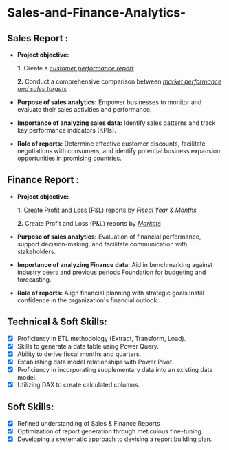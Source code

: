 # Sales-and-Finance-Analytics-
## Sales Report :


- **Project objective:** 

    **1.** Create a _[customer performance report](https://github.com/lakshay-83/Sales-and-Finance-Analytics-/blob/main/Customer%20Performance%20Report.pdf)_ 

    **2.** Conduct a comprehensive comparison between _[market performance and sales targets](https://github.com/lakshay-83/Sales-and-Finance-Analytics-/blob/main/Market%20Performance%20vs%20Target%20Report.pdf)_

- **Purpose of sales analytics:** Empower businesses to monitor and evaluate their sales activities and performance.

- **Importance of analyzing sales data:** Identify sales patterns and track key performance indicators (KPIs).

- **Role of reports:** Determine effective customer discounts, facilitate negotiations with consumers, and identify potential business expansion opportunities in promising countries.


## Finance Report :

- **Project objective:** 

    **1.** Create Profit and Loss (P&L) reports by _[Fiscal Year](https://github.com/lakshay-83/Sales-and-Finance-Analytics-/blob/main/P%26L%20Statement%20by%20Fiscal%20Year.pdf)_ & _[Months](https://github.com/lakshay-83/Sales-and-Finance-Analytics-/blob/main/P%26L%20Statement%20by%20Months.pdf)_ 

   **2.** Create Profit and Loss (P&L) reports by _[Markets](https://github.com/lakshay-83/Sales-and-Finance-Analytics-/blob/main/P%26L%20Statement%20by%20Markets.pdf)_

- **Purpose of sales analytics:** Evaluation of financial performance, support decision-making, and facilitate communication with stakeholders.

- **Importance of analyzing Finance data:** Aid in benchmarking against industry peers and previous periods Foundation for budgeting and forecasting.

- **Role of reports:** Align financial planning with strategic goals Instill confidence in the organization's financial outlook.


## Technical & Soft Skills:
- [x]	Proficiency in ETL methodology (Extract, Transform, Load).
- [x]	Skills to generate a date table using Power Query.
- [x]	Ability to derive fiscal months and quarters.
- [x]	Establishing data model relationships with Power Pivot.
- [x]	Proficiency in incorporating supplementary data into an existing data model.
- [x]	Utilizing DAX to create calculated columns.

## Soft Skills:
- [x]	Refined understanding of Sales & Finance Reports
- [x]	Optimization of report generation through meticulous fine-tuning.
- [x]	Developing a systematic approach to devising a report building plan.
